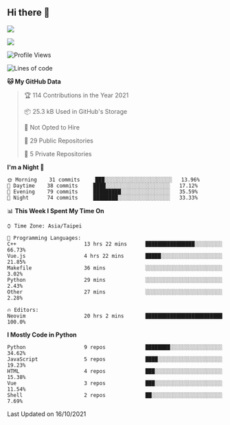 ## Hi there 👋

![](https://github-readme-stats.vercel.app/api?username=CSY54&theme=nord&show_icons=true)

![](https://github-readme-stats.vercel.app/api/top-langs/?username=CSY54&theme=nord&layout=compact&card_width=445)

<!--START_SECTION:waka-->
![Profile Views](http://img.shields.io/badge/Profile%20Views-0-blue)

![Lines of code](https://img.shields.io/badge/From%20Hello%20World%20I%27ve%20Written-124918%20lines%20of%20code-blue)

**🐱 My GitHub Data** 

> 🏆 114 Contributions in the Year 2021
 > 
> 📦 25.3 kB Used in GitHub's Storage 
 > 
> 🚫 Not Opted to Hire
 > 
> 📜 29 Public Repositories 
 > 
> 🔑 5 Private Repositories  
 > 
**I'm a Night 🦉** 

```text
🌞 Morning    31 commits     ███░░░░░░░░░░░░░░░░░░░░░░   13.96% 
🌆 Daytime    38 commits     ████░░░░░░░░░░░░░░░░░░░░░   17.12% 
🌃 Evening    79 commits     █████████░░░░░░░░░░░░░░░░   35.59% 
🌙 Night      74 commits     ████████░░░░░░░░░░░░░░░░░   33.33%

```


📊 **This Week I Spent My Time On** 

```text
⌚︎ Time Zone: Asia/Taipei

💬 Programming Languages: 
C++                      13 hrs 22 mins      ████████████████░░░░░░░░░   66.73% 
Vue.js                   4 hrs 22 mins       █████░░░░░░░░░░░░░░░░░░░░   21.85% 
Makefile                 36 mins             ░░░░░░░░░░░░░░░░░░░░░░░░░   3.02% 
Python                   29 mins             ░░░░░░░░░░░░░░░░░░░░░░░░░   2.43% 
Other                    27 mins             ░░░░░░░░░░░░░░░░░░░░░░░░░   2.28%

🔥 Editors: 
Neovim                   20 hrs 2 mins       █████████████████████████   100.0%

```

**I Mostly Code in Python** 

```text
Python                   9 repos             ████████░░░░░░░░░░░░░░░░░   34.62% 
JavaScript               5 repos             ████░░░░░░░░░░░░░░░░░░░░░   19.23% 
HTML                     4 repos             ███░░░░░░░░░░░░░░░░░░░░░░   15.38% 
Vue                      3 repos             ███░░░░░░░░░░░░░░░░░░░░░░   11.54% 
Shell                    2 repos             ██░░░░░░░░░░░░░░░░░░░░░░░   7.69%

```



 Last Updated on 16/10/2021
<!--END_SECTION:waka-->

<!--
**CSY54/CSY54** is a ✨ _special_ ✨ repository because its `README.md` (this file) appears on your GitHub profile.

Here are some ideas to get you started:

- 🔭 I’m currently working on ...
- 🌱 I’m currently learning ...
- 👯 I’m looking to collaborate on ...
- 🤔 I’m looking for help with ...
- 💬 Ask me about ...
- 📫 How to reach me: ...
- 😄 Pronouns: ...
- ⚡ Fun fact: ...
-->
